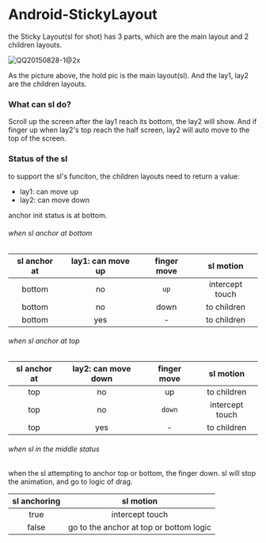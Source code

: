 # Android-StickyLayout

the Sticky Layout(sl for shot) has 3 parts, which are the main layout and 2 children layouts.

 ![QQ20150828-1@2x](/Users/Dennis/Pictures/com.tencent.ScreenCapture/QQ20150828-1@2x.png)

As the picture above, the hold pic is the main layout(sl). And the lay1, lay2 are the children layouts.

### What can sl do?

Scroll up the screen after the lay1 reach its bottom, the lay2 will show. And if finger up when lay2's top reach the half screen, lay2 will auto move to the top of the screen.

### Status of the sl

to support the sl's funciton, the children layouts need to return a value:

- lay1: can move up
- lay2: can move down

anchor init status is at bottom.

###### when sl anchor at bottom

| sl anchor at | lay1: can move up | finger move |    sl motion    | 
| :----------: | :---------------: | :---------: | :-------------: | 
|    bottom    |        no         |    `up`     | intercept touch | 
|    bottom    |        no         |    down     |   to children   | 
|    bottom    |        yes        |      -      |   to children   | 

###### when sl anchor at top

| sl anchor at | lay2: can move down | finger move |    sl motion    | 
| :----------: | :-----------------: | :---------: | :-------------: | 
|     top      |         no          |     up      |   to children   | 
|     top      |         no          |   `down`    | intercept touch | 
|     top      |         yes         |      -      |   to children   | 

###### when sl in the middle status

when the sl attempting to anchor top or bottom, the finger down. sl will stop the animation, and go to logic of drag.

| sl anchoring |                sl motion                 | 
| :----------: | :--------------------------------------: | 
|     true     |             intercept touch              | 
|    false     | go to  the anchor at top or bottom logic | 

